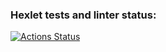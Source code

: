 ### Hexlet tests and linter status:
[![Actions Status](https://github.com/alexburakov/layout-designer-project-lvl1/workflows/hexlet-check/badge.svg)](https://github.com/alexburakov/layout-designer-project-lvl1/actions)